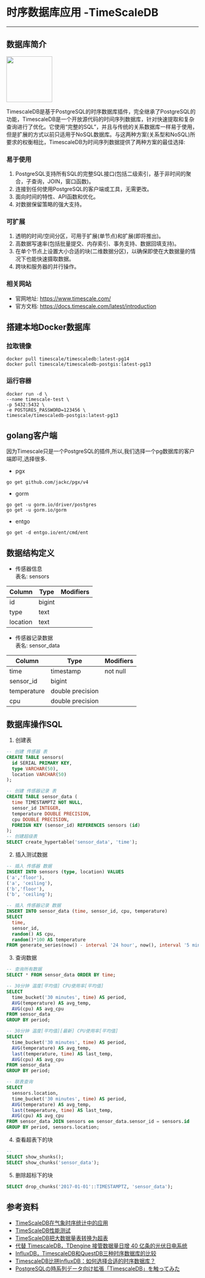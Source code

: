 # 时序数据库应用 -TimeScaleDB

***

## 数据库简介  

<img src='https://www.timescale.com/images/icon.png' width='120px'/>

TimescaleDB是基于PostgreSQL的时序数据库插件，完全继承了PostgreSQL的功能，TimescaleDB是一个开放源代码的时间序列数据库，针对快速提取和复杂查询进行了优化。它使用“完整的SQL”，并且与传统的关系数据库一样易于使用，但是扩展的方式以前只适用于NoSQL数据库。与这两种方案(关系型和NoSQL)所要求的权衡相比，TimescaleDB为时间序列数据提供了两种方案的最佳选择:

### 易于使用  

1. PostgreSQL支持所有SQL的完整SQL接口(包括二级索引，基于非时间的聚合，子查询，JOIN，窗口函数)。  
2. 连接到任何使用PostgreSQL的客户端或工具，无需更改。
3. 面向时间的特性、API函数和优化。
4. 对数据保留策略的强大支持。  

### 可扩展  

1. 透明的时间/空间分区，可用于扩展(单节点)和扩展(即将推出)。
2. 高数据写速率(包括批量提交、内存索引、事务支持、数据回填支持)。
3. 在单个节点上设置大小合适的块(二维数据分区)，以确保即使在大数据量的情况下也能快速摄取数据。
4. 跨块和服务器的并行操作。

### 相关网站  

- 官网地址: <https://www.timescale.com/>  
- 官方文档: <https://docs.timescale.com/latest/introduction>  

## 搭建本地Docker数据库

### 拉取镜像

```shell
docker pull timescale/timescaledb:latest-pg14
docker pull timescale/timescaledb-postgis:latest-pg13
```

### 运行容器

```shell
docker run -d \
--name timescale-test \
-p 5432:5432 \
-e POSTGRES_PASSWORD=123456 \
timescale/timescaledb-postgis:latest-pg13
```

## golang客户端

因为Timescale只是一个PostgreSQL的插件,所以,我们选择一个pg数据库的客户端即可,选择很多.  

- pgx  

``` shell
go get github.com/jackc/pgx/v4
```

- gorm

```shell
go get -u gorm.io/driver/postgres
go get -u gorm.io/gorm
```

- entgo

```shell
go get -d entgo.io/ent/cmd/ent
```

## 数据结构定义

- 传感器信息  
表名: sensors  

| Column                     | Type                                    | Modifiers |
| ----------------------- | -------------------------------------- | ----- |
|id    |  bigint  | |
|type  | text  | |
|location | text | |

- 传感器记录数据  
表名: sensor_data  

| Column                     | Type                                    | Modifiers |
| ----------------------- | -------------------------------------- | ----- |
|time    | timestamp |not null|
|sensor_id  |  bigint | |
|temperature | double precision | |
|cpu | double precision | |

## 数据库操作SQL

1. 创建表  

```sql
-- 创建 传感器 表
CREATE TABLE sensors(
  id SERIAL PRIMARY KEY,
  type VARCHAR(50),
  location VARCHAR(50)
);

-- 创建 传感器记录 表
CREATE TABLE sensor_data (
  time TIMESTAMPTZ NOT NULL,
  sensor_id INTEGER,
  temperature DOUBLE PRECISION,
  cpu DOUBLE PRECISION,
  FOREIGN KEY (sensor_id) REFERENCES sensors (id)
);
-- 创建超级表
SELECT create_hypertable('sensor_data', 'time');
```

2. 插入测试数据  

```sql
-- 插入 传感器 数据
INSERT INTO sensors (type, location) VALUES
('a','floor'),
('a', 'ceiling'),
('b','floor'),
('b', 'ceiling');

-- 插入 传感器记录 数据
INSERT INTO sensor_data (time, sensor_id, cpu, temperature)
SELECT
  time,
  sensor_id,
  random() AS cpu,
  random()*100 AS temperature
FROM generate_series(now() - interval '24 hour', now(), interval '5 minute') AS g1(time), generate_series(1,4,1) AS g2(sensor_id);
```

3. 查询数据  

```sql
-- 查询所有数据
SELECT * FROM sensor_data ORDER BY time;

-- 30分钟 温度[平均值] CPU使用率[平均值]
SELECT
  time_bucket('30 minutes', time) AS period,
  AVG(temperature) AS avg_temp,
  AVG(cpu) AS avg_cpu
FROM sensor_data
GROUP BY period;

-- 30分钟 温度[平均值][最新] CPU使用率[平均值]
SELECT
  time_bucket('30 minutes', time) AS period,
  AVG(temperature) AS avg_temp,
  last(temperature, time) AS last_temp,
  AVG(cpu) AS avg_cpu
FROM sensor_data
GROUP BY period;

-- 联表查询
SELECT
  sensors.location,
  time_bucket('30 minutes', time) AS period,
  AVG(temperature) AS avg_temp,
  last(temperature, time) AS last_temp,
  AVG(cpu) AS avg_cpu
FROM sensor_data JOIN sensors on sensor_data.sensor_id = sensors.id
GROUP BY period, sensors.location;
```

4. 查看超表下的块  

```sql
-- 
SELECT show_shunks();
SELECT show_chunks('sensor_data');
```

5. 删除超标下的块  

```sql
SELECT drop_chunks('2017-01-01'::TIMESTAMPTZ, 'sensor_data');
```

## 参考资料  

- [TimeScaleDB在气象时序统计中的应用](https://www.modb.pro/db/84942)  
- [TimeScaleDB性能测试](https://imliuda.com/post/437)  
- [TimeScaleDB把大数据量表转换为超表](https://blog.51cto.com/u_15127675/3308795)  
- [代替 TimescaleDB，TDengine 接管数据量日增 40 亿条的光伏日电系统](https://www.cnblogs.com/taosdata/p/13754716.html)  
- [InfluxDB，TimescaleDB和QuestDB三种时序数据库的比较](https://www.sohu.com/a/480398511_185201)  
- [TimescaleDB比拼InfluxDB：如何选择合适的时序数据库？](https://www.modb.pro/db/89563)  
- [PostgreSQLの時系列データ向け拡張「TimescaleDB」を触ってみた](https://qiita.com/anzai323/items/68d29ea47192bd18cb3a)  
